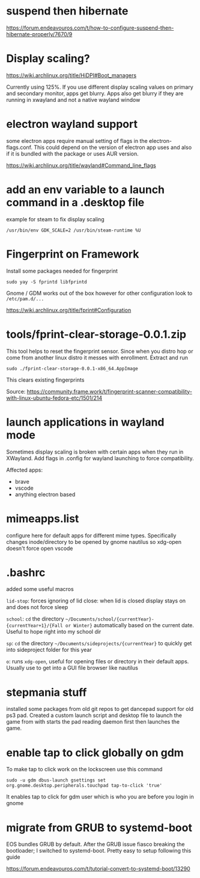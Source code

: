 # suspend then hibernate

https://forum.endeavouros.com/t/how-to-configure-suspend-then-hibernate-properly/7670/9

# Display scaling?

https://wiki.archlinux.org/title/HiDPI#Boot_managers

Currently using 125%. If you use different display scaling values on primary and secondary monitor, apps get blurry. Apps also get blurry if they are running in xwayland and not a native wayland window

# electron wayland support

some electron apps require manual setting of flags in the electron-flags.conf. This could depend on the version of electron app uses and also if it is bundled with the package or uses AUR version.

https://wiki.archlinux.org/title/wayland#Command_line_flags

# add an env variable to a launch command in a .desktop file

example for steam to fix display scaling

`/usr/bin/env GDK_SCALE=2 /usr/bin/steam-runtime %U`

# Fingerprint on Framework

Install some packages needed for fingerprint

`sudo yay -S fprintd libfprintd`

Gnome / GDM works out of the box however for other configuration look to `/etc/pam.d/...`

https://wiki.archlinux.org/title/fprint#Configuration

# tools/fprint-clear-storage-0.0.1.zip

This tool helps to reset the fingerprint sensor. Since when you distro hop or come from another linux distro it messes with enrollment. Extract and run

`sudo ./fprint-clear-storage-0.0.1-x86_64.AppImage`

This clears existing fingerprints

Source: https://community.frame.work/t/fingerprint-scanner-compatibility-with-linux-ubuntu-fedora-etc/1501/214

# launch applications in wayland mode

Sometimes display scaling is broken with certain apps when they run in XWayland. Add flags in .config for wayland launching to force compatibility.

Affected apps:

- brave
- vscode
- anything electron based

# mimeapps.list

configure here for default apps for different mime types. Specifically changes inode/directory to be opened by gnome nautilus so xdg-open doesn't force open vscode

# .bashrc

added some useful macros

`lid-stop`: forces ignoring of lid close: when lid is closed display stays on and does not force sleep

`school`: `cd` the directory `~/Documents/school/{currentYear}-{currentYear+1}/{Fall or Winter}` automatically based on the current date. Useful to hope right into my school dir

`sp`: `cd` the directory `~/Documents/sideprojects/{currentYear}` to quickly get into sideproject folder for this year

`o`: runs `xdg-open`, useful for opening files or directory in their default apps. Usually use to get into a GUI file browser like nautilus

# stepmania stuff

installed some packages from old git repos to get dancepad support for old ps3 pad. Created a custom launch script and desktop file to launch the game from with starts the pad reading daemon first then launches the game.

# enable tap to click globally on gdm

To make tap to click work on the lockscreen use this command

`sudo -u gdm dbus-launch gsettings set org.gnome.desktop.peripherals.touchpad tap-to-click 'true'`

It enables tap to click for gdm user which is who you are before you login in gnome

# migrate from GRUB to systemd-boot

EOS bundles GRUB by default. After the GRUB issue fiasco breaking the bootloader; I switched to systemd-boot. Pretty easy to setup following this guide

https://forum.endeavouros.com/t/tutorial-convert-to-systemd-boot/13290